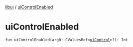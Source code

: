 [libui](README.md) / [uiControlEnabled](ui-control-enabled.md)

# uiControlEnabled

`fun uiControlEnabled(arg0: CValuesRef<`[`uiControl`](ui-control/README.md)`>?): Int`
